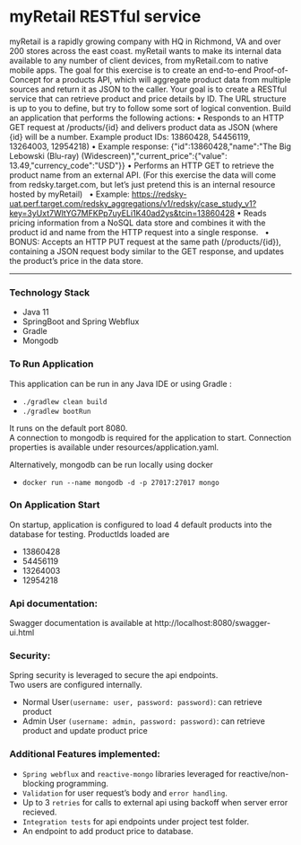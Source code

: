 # myRetail RESTful service

myRetail is a rapidly growing company with HQ in Richmond, VA and over 200 stores across the east coast. myRetail wants to make its internal data available to any number of client devices, from myRetail.com to native mobile apps.
The goal for this exercise is to create an end-to-end Proof-of-Concept for a products API, which will aggregate product data from multiple sources and return it as JSON to the caller.
Your goal is to create a RESTful service that can retrieve product and price details by ID. The URL structure is up to you to define, but try to follow some sort of logical convention.
Build an application that performs the following actions:
•	Responds to an HTTP GET request at /products/{id} and delivers product data as JSON (where {id} will be a number.
Example product IDs: 13860428, 54456119, 13264003, 12954218)
•	Example response: {"id":13860428,"name":"The Big Lebowski (Blu-ray) (Widescreen)","current_price":{"value": 13.49,"currency_code":"USD"}}
•	Performs an HTTP GET to retrieve the product name from an external API. (For this exercise the data will come from redsky.target.com, but let’s just pretend this is an internal resource hosted by myRetail)  
•	Example:
https://redsky-uat.perf.target.com/redsky_aggregations/v1/redsky/case_study_v1?key=3yUxt7WltYG7MFKPp7uyELi1K40ad2ys&tcin=13860428
•	Reads pricing information from a NoSQL data store and combines it with the product id and name from the HTTP request into a single response.  
•	BONUS: Accepts an HTTP PUT request at the same path (/products/{id}), containing a JSON request body similar to the GET response, and updates the product’s price in the data store.  

<hr>

### Technology Stack
- Java 11
- SpringBoot and Spring Webflux
- Gradle
- Mongodb

### To Run Application
This application can be run in any Java IDE or using Gradle :
- `./gradlew clean build`
- `./gradlew bootRun`

It runs on the default port 8080. <br>
A connection to mongodb is required for the application to start. 
Connection properties is available under resources/application.yaml.

Alternatively, mongodb can be run locally using docker
- `docker run --name mongodb -d -p 27017:27017 mongo`

### On Application Start
On startup, application is configured to load 4 default products into the database for testing. ProductIds loaded are
-	13860428
-	54456119
-	13264003
-	12954218

### Api documentation:
Swagger documentation is available at http://localhost:8080/swagger-ui.html

### Security:
Spring security is leveraged to secure the api endpoints. <br>
Two users are configured internally.
-	Normal User`(username: user, password: password)`: can retrieve product
-	Admin User `(username: admin, password: password)`: can retrieve product and update product price

### Additional Features implemented:
- `Spring webflux` and `reactive-mongo` libraries leveraged for reactive/non-blocking programming.
- `Validation` for user request’s body and `error handling`.
- Up to 3 `retries` for calls to external api using backoff when server error recieved.
- `Integration tests` for api endpoints under project test folder.
- An endpoint to add product price to database.







